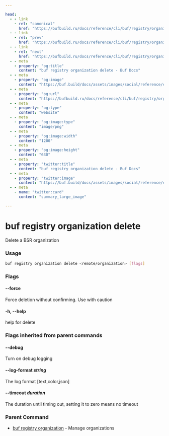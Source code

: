 ```yaml
---

head:
  - - link
    - rel: "canonical"
      href: "https://bufbuild.ru/docs/reference/cli/buf/registry/organization/delete/"
  - - link
    - rel: "prev"
      href: "https://bufbuild.ru/docs/reference/cli/buf/registry/organization/create/"
  - - link
    - rel: "next"
      href: "https://bufbuild.ru/docs/reference/cli/buf/registry/organization/info/"
  - - meta
    - property: "og:title"
      content: "buf registry organization delete - Buf Docs"
  - - meta
    - property: "og:image"
      content: "https://buf.build/docs/assets/images/social/reference/cli/buf/registry/organization/delete.png"
  - - meta
    - property: "og:url"
      content: "https://bufbuild.ru/docs/reference/cli/buf/registry/organization/delete/"
  - - meta
    - property: "og:type"
      content: "website"
  - - meta
    - property: "og:image:type"
      content: "image/png"
  - - meta
    - property: "og:image:width"
      content: "1200"
  - - meta
    - property: "og:image:height"
      content: "630"
  - - meta
    - property: "twitter:title"
      content: "buf registry organization delete - Buf Docs"
  - - meta
    - property: "twitter:image"
      content: "https://buf.build/docs/assets/images/social/reference/cli/buf/registry/organization/delete.png"
  - - meta
    - name: "twitter:card"
      content: "summary_large_image"

---
```


# buf registry organization delete

Delete a BSR organization

### Usage

```sh
buf registry organization delete <remote/organization> [flags]
```

### Flags

#### \--force

Force deletion without confirming. Use with caution

#### \-h, --help

help for delete

### Flags inherited from parent commands

#### \--debug

Turn on debug logging

#### \--log-format _string_

The log format \[text,color,json\]

#### \--timeout _duration_

The duration until timing out, setting it to zero means no timeout

### Parent Command

- [buf registry organization](../) - Manage organizations
